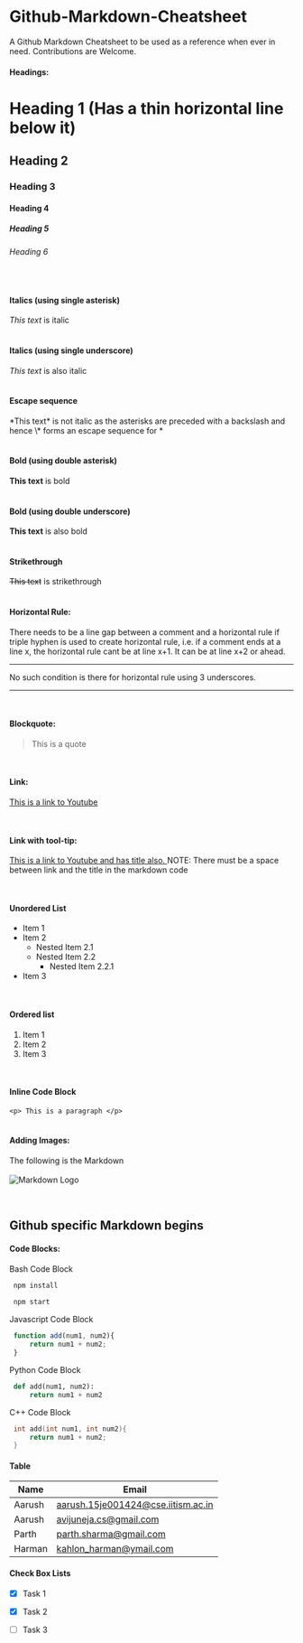 # Github-Markdown-Cheatsheet
A Github Markdown Cheatsheet to be used as a reference when ever in need. Contributions are Welcome. 

<!-- Headings -->
#### Headings:
# Heading 1 (Has a thin horizontal line below it)
## Heading 2
### Heading 3
#### Heading 4
##### Heading 5
###### Heading 6
<br>

<!-- Italics -->
#### Italics (using single asterisk)
*This text* is italic
<br><br>

#### Italics (using single underscore)
_This text_ is also italic
<br><br>

#### Escape sequence
\*This text\* is not italic as the asterisks are preceded with a backslash and hence \\* forms an escape sequence for *
<br><br>

<!-- Strong -->
#### Bold (using double asterisk)
**This text** is bold
<br><br>

#### Bold (using double underscore)
__This text__ is also bold
<br><br>

<!-- Strikethrough -->
#### Strikethrough
~~This text~~ is strikethrough
<br><br>

<!-- Horizontal rule -->
#### Horizontal Rule:  
There needs to be a line gap between a comment and a horizontal rule if triple hyphen is used to create horizontal rule, i.e. if a comment ends at a line x, the horizontal rule cant be at line x+1. It can be at line x+2 or ahead. 

---

No such condition is there for horizontal rule using 3 underscores. 
___
<br>

<!-- Blockquote -->
#### Blockquote: 
>This is a quote

<br>

<!-- Links -->
#### Link: 

[This is a link to Youtube](https://www.youtube.com)

<br>

#### Link with tool-tip:

[This is a link to Youtube and has title also. ](https://www.youtube.com "Youtube")
NOTE: There must be a space between link and the title in the markdown code

<!-- Unordered list -->
<br>

#### Unordered List

* Item 1
* Item 2
    * Nested Item 2.1
    * Nested Item 2.2
        * Nested Item 2.2.1
* Item 3


<!-- Ordered list -->
<br>

#### Ordered list

1. Item 1
1. Item 2
1. Item 3

<br>

<!-- Inline Code Block -->
#### Inline Code Block
`<p> This is a paragraph </p>`
<br><br>

<!-- Images -->
#### Adding Images: <br>
The following is the Markdown 
<br><br>
![Markdown Logo](https://markdown-here.com/img/icon256.png)

<br>

<!-- Github specific Markdown begins here -->
## Github specific Markdown begins

<!-- Code Blocks -->
#### Code Blocks: 

Bash Code Block
```bash 
 npm install
 
 npm start
```

Javascript Code Block
```javascript
 function add(num1, num2){
     return num1 + num2;
 }
```

Python Code Block
```python
 def add(num1, num2):
     return num1 + num2
```

C++ Code Block
```cpp  
 int add(int num1, int num2){
     return num1 + num2;
 }
```

#### Table
<!-- Tables -->
| Name   | Email |
| -      | -        |
| Aarush | aarush.15je001424@cse.iitism.ac.in   |
| Aarush | avijuneja.cs@gmail.com               |
| Parth  | parth.sharma@gmail.com               |
| Harman | kahlon_harman@ymail.com              |

#### Check Box Lists
<!-- Task Lists -->
* [x] Task 1
* [x] Task 2
* [ ] Task 3

